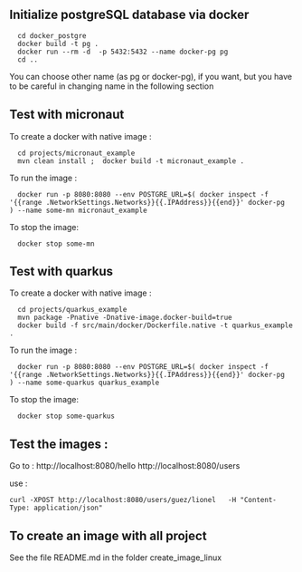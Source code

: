 
## Initialize postgreSQL database via docker

```
  cd docker_postgre
  docker build -t pg .
  docker run --rm -d  -p 5432:5432 --name docker-pg pg 
  cd ..
```

You can choose other name (as pg or docker-pg), if you want, but you have to be careful in changing name in the following section

## Test with micronaut

To create a docker with native image : 

```
  cd projects/micronaut_example
  mvn clean install ;  docker build -t micronaut_example .
```

To run the image : 
```
  docker run -p 8080:8080 --env POSTGRE_URL=$( docker inspect -f '{{range .NetworkSettings.Networks}}{{.IPAddress}}{{end}}' docker-pg  ) --name some-mn micronaut_example
```

To stop the image: 
```
  docker stop some-mn
```

## Test with quarkus 

To create a docker with native image : 

```
  cd projects/quarkus_example
  mvn package -Pnative -Dnative-image.docker-build=true
  docker build -f src/main/docker/Dockerfile.native -t quarkus_example .
```

To run the image : 
```
  docker run -p 8080:8080 --env POSTGRE_URL=$( docker inspect -f '{{range .NetworkSettings.Networks}}{{.IPAddress}}{{end}}' docker-pg  ) --name some-quarkus quarkus_example
```

To stop the image: 
```
  docker stop some-quarkus
```

## Test the images :

Go to :
http://localhost:8080/hello
http://localhost:8080/users

use :
```
curl -XPOST http://localhost:8080/users/guez/lionel   -H "Content-Type: application/json"
```

## To create an image with all project

See the file README.md in the folder create_image_linux 
